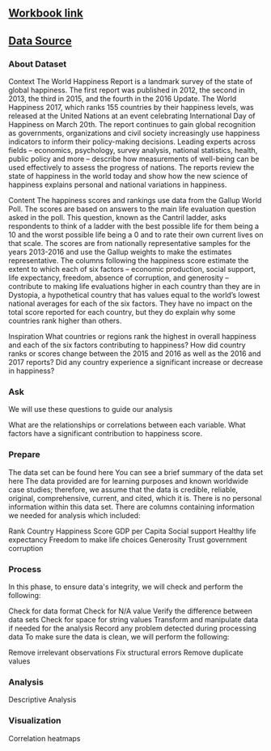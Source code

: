 ## [Workbook link](https://www.kaggle.com/code/pongpisutkongdan/wb-google-data-analytic-cs3-world-happiness)
## [Data Source](https://www.kaggle.com/datasets/unsdsn/world-happiness)

### About Dataset
Context The World Happiness Report is a landmark survey of the state of global happiness. The first report was published in 2012, the second in 2013, the third in 2015, and the fourth in the 2016 Update. The World Happiness 2017, which ranks 155 countries by their happiness levels, was released at the United Nations at an event celebrating International Day of Happiness on March 20th. The report continues to gain global recognition as governments, organizations and civil society increasingly use happiness indicators to inform their policy-making decisions. Leading experts across fields – economics, psychology, survey analysis, national statistics, health, public policy and more – describe how measurements of well-being can be used effectively to assess the progress of nations. The reports review the state of happiness in the world today and show how the new science of happiness explains personal and national variations in happiness.

Content The happiness scores and rankings use data from the Gallup World Poll. The scores are based on answers to the main life evaluation question asked in the poll. This question, known as the Cantril ladder, asks respondents to think of a ladder with the best possible life for them being a 10 and the worst possible life being a 0 and to rate their own current lives on that scale. The scores are from nationally representative samples for the years 2013-2016 and use the Gallup weights to make the estimates representative. The columns following the happiness score estimate the extent to which each of six factors – economic production, social support, life expectancy, freedom, absence of corruption, and generosity – contribute to making life evaluations higher in each country than they are in Dystopia, a hypothetical country that has values equal to the world’s lowest national averages for each of the six factors. They have no impact on the total score reported for each country, but they do explain why some countries rank higher than others.

Inspiration What countries or regions rank the highest in overall happiness and each of the six factors contributing to happiness? How did country ranks or scores change between the 2015 and 2016 as well as the 2016 and 2017 reports? Did any country experience a significant increase or decrease in happiness?

### Ask
We will use these questions to guide our analysis

What are the relationships or correlations between each variable.
What factors have a significant contribution to happiness score.

### Prepare
The data set can be found here
You can see a brief summary of the data set here
The data provided are for learning purposes and known worldwide case studies; therefore, we assume that the data is credible, reliable, original, comprehensive, current, and cited, which it is.
There is no personal information within this data set.
There are columns containing information we needed for analysis which included:

Rank
Country
Happiness Score
GDP per Capita
Social support
Healthy life expectancy
Freedom to make life choices
Generosity
Trust government corruption

### Process
In this phase, to ensure data's integrity, we will check and perform the following:

Check for data format
Check for N/A value
Verify the difference between data sets
Check for space for string values
Transform and manipulate data if needed for the analysis
Record any problem detected during processing data
To make sure the data is clean, we will perform the following:

Remove irrelevant observations
Fix structural errors
Remove duplicate values

### Analysis
Descriptive Analysis

### Visualization
Correlation heatmaps
